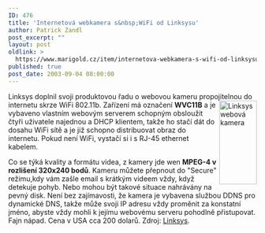 ```yaml
---
ID: 476
title: 'Internetová webkamera s&nbsp;WiFi od Linksysu'
author: Patrick Zandl
post_excerpt: ""
layout: post
oldlink: >
  https://www.marigold.cz/item/internetova-webkamera-s-wifi-od-linksysu
published: true
post_date: 2003-09-04 08:00:00
---
```

<p>
Linksys doplnil svoji produktovou řadu o webovou kameru propojitelnou do internetu skrze <IMG height=170 alt="Linksys webová kamera" src="/wp-content/uploads/linksyscam.jpg" width=76 align=right>WiFi 802.11b. Zařízení má označení <STRONG>WVC11B</STRONG> a je vybaveno vlastním webovým serverem schopným obsloužit čtyři uživatele najednou&#160;a DHCP klientem, takže ho stačí dát do dosahu WiFi sítě a je již schopno distribuovat obraz do internetu. Pokud není WiFi, vystačí si i s RJ-45 ethernet kabelem.</p>

<p>
Co se týká kvality a formátu videa, z kamery jde wen <STRONG>MPEG-4 v rozlišení 320x240 bodů</STRONG>. Kameru můžete přepnout do "Secure" režimu,kdy vám zašle email s krátkým videem vždy, když detekuje pohyb. Nebo mohou být takové situace nahrávány na pevný disk. Není bez zajímavosti, že kamera je vybavena službou DDNS pro dynamické DNS, takže může svoji IP adresu vždy proměnit za konstatní jméno, abyste vždy mohli k jejímu webovému serveru pohodlně přistupovat. Fajn nápad. Cena v USA cca 200 dolarů. Zdroj: <A href="http://www.linksys.com/products/product.asp?grid=33&amp;scid=38&amp;prid=566" target=_blank>Linksys</A>.</p>

<p>
&#160;</p>

